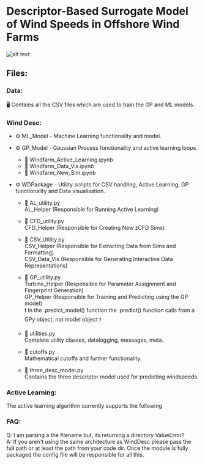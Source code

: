# Descriptor-Based Surrogate Model of Wind Speeds in Offshore Wind Farms
![alt text](https://creazilla-store.fra1.digitaloceanspaces.com/cliparts/1631825/wind-turbine-clipart-xl.png)

## Files:
### Data:
🖥️ Contains all the CSV files which are used to train the GP and ML models.

### Wind Desc:
* ⚙️ ML_Model - Machine Learning functionality and model.

* ⚙️ GP_Model - Gaussian Process functionality and active learning loops.
    * 📖 Windfarm_Active_Learning.ipynb    
    * 📖 Windfarm_Data_Vis.ipynb
    * 📖 Windfarm_New_Sim.ipynb
  
* ⚙️ WDPackage - Utility scripts for CSV handling, Active Learning, GP functionality and Data visualisation. 
    * 📜 AL_utility.py \
  AL_Helper (Responsible for Running Active Learning) 

    * 📜 CFD_utility.py \
  CFD_Helper (Responsible for Creating New zCFD Sims) 

    * 📜 CSV_Utility.py \
  CSV_Helper (Responsible for Extracting Data from Sims and Formatting) \
  CSV_Data_Vis (Responsible for Generating Interactive Data Representations) 

    * 📜 GP_utility.py \
  Turbine_Helper (Responsible for Parameter Assignment and Fingerprint Generation) \
  GP_Helper (Responsible for Training and Predicting using the GP model) \
  ❗ In the .predict_model() function the .predict() function calls from a GPy object, not model object ❗

    * 📜 utilities.py \
  Complete utility classes, datalogging, messages, meta.

    * 📜 cutoffs.py \
  Mathematical cutoffs and further functionality.

    * 📜 three_desc_model.py \
  Contains the three descriptor model used for predicting windspeeds.

### Active Learning: 
The active learning algorithm currently supports the following

### FAQ:
Q: I am parsing a the filename but, its returning a directory ValueError? \
A: If you aren't using the same architecture as WindDesc please pass the full path or at least the path from your code dir. Once the module is fully packaged the config file will be responsible for all this.

